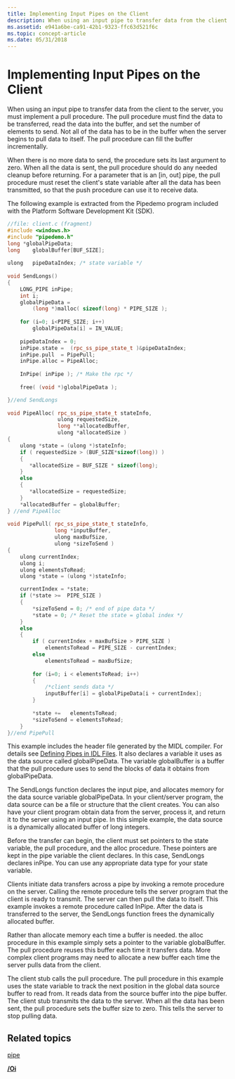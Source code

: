 ```yaml
---
title: Implementing Input Pipes on the Client
description: When using an input pipe to transfer data from the client to the server, you must implement a pull procedure.
ms.assetid: e941a6be-ca91-42b1-9323-ffc63d521f6c
ms.topic: concept-article
ms.date: 05/31/2018
---
```


# Implementing Input Pipes on the Client

When using an input pipe to transfer data from the client to the server, you must implement a pull procedure. The pull procedure must find the data to be transferred, read the data into the buffer, and set the number of elements to send. Not all of the data has to be in the buffer when the server begins to pull data to itself. The pull procedure can fill the buffer incrementally.

When there is no more data to send, the procedure sets its last argument to zero. When all the data is sent, the pull procedure should do any needed cleanup before returning. For a parameter that is an \[in, out\] pipe, the pull procedure must reset the client's state variable after all the data has been transmitted, so that the push procedure can use it to receive data.

The following example is extracted from the Pipedemo program included with the Platform Software Development Kit (SDK).


```C++
//file: client.c (fragment)
#include <windows.h>
#include "pipedemo.h"
long *globalPipeData;
long    globalBuffer[BUF_SIZE];
 
ulong   pipeDataIndex; /* state variable */
 
void SendLongs()
{
    LONG_PIPE inPipe;
    int i;
    globalPipeData =
        (long *)malloc( sizeof(long) * PIPE_SIZE );
 
    for (i=0; i<PIPE_SIZE; i++)
        globalPipeData[i] = IN_VALUE;
 
    pipeDataIndex = 0;
    inPipe.state =  (rpc_ss_pipe_state_t )&pipeDataIndex;
    inPipe.pull  = PipePull;
    inPipe.alloc = PipeAlloc;
 
    InPipe( inPipe ); /* Make the rpc */
 
    free( (void *)globalPipeData );

}//end SendLongs
 
void PipeAlloc( rpc_ss_pipe_state_t stateInfo,
                ulong requestedSize,
                long **allocatedBuffer,
                ulong *allocatedSize )
{ 
    ulong *state = (ulong *)stateInfo;
    if ( requestedSize > (BUF_SIZE*sizeof(long)) )
    {
       *allocatedSize = BUF_SIZE * sizeof(long);
    }
    else
    {
       *allocatedSize = requestedSize;
    }
    *allocatedBuffer = globalBuffer; 
} //end PipeAlloc
 
void PipePull( rpc_ss_pipe_state_t stateInfo,
               long *inputBuffer,
               ulong maxBufSize,
               ulong *sizeToSend )
{
    ulong currentIndex;
    ulong i;
    ulong elementsToRead;
    ulong *state = (ulong *)stateInfo;

    currentIndex = *state;
    if (*state >=  PIPE_SIZE )
    {
        *sizeToSend = 0; /* end of pipe data */
        *state = 0; /* Reset the state = global index */
    }
    else 
    {
        if ( currentIndex + maxBufSize > PIPE_SIZE )
            elementsToRead = PIPE_SIZE - currentIndex;
        else
            elementsToRead = maxBufSize;
 
        for (i=0; i < elementsToRead; i++)
        {
            /*client sends data */
            inputBuffer[i] = globalPipeData[i + currentIndex];
        }
 
        *state +=   elementsToRead;
        *sizeToSend = elementsToRead;
    } 
}//end PipePull
```



This example includes the header file generated by the MIDL compiler. For details see [Defining Pipes in IDL Files](defining-pipes-in-idl-files.md). It also declares a variable it uses as the data source called globalPipeData. The variable globalBuffer is a buffer that the pull procedure uses to send the blocks of data it obtains from globalPipeData.

The SendLongs function declares the input pipe, and allocates memory for the data source variable globalPipeData. In your client/server program, the data source can be a file or structure that the client creates. You can also have your client program obtain data from the server, process it, and return it to the server using an input pipe. In this simple example, the data source is a dynamically allocated buffer of long integers.

Before the transfer can begin, the client must set pointers to the state variable, the pull procedure, and the alloc procedure. These pointers are kept in the pipe variable the client declares. In this case, SendLongs declares inPipe. You can use any appropriate data type for your state variable.

Clients initiate data transfers across a pipe by invoking a remote procedure on the server. Calling the remote procedure tells the server program that the client is ready to transmit. The server can then pull the data to itself. This example invokes a remote procedure called InPipe. After the data is transferred to the server, the SendLongs function frees the dynamically allocated buffer.

Rather than allocate memory each time a buffer is needed. the alloc procedure in this example simply sets a pointer to the variable globalBuffer. The pull procedure reuses this buffer each time it transfers data. More complex client programs may need to allocate a new buffer each time the server pulls data from the client.

The client stub calls the pull procedure. The pull procedure in this example uses the state variable to track the next position in the global data source buffer to read from. It reads data from the source buffer into the pipe buffer. The client stub transmits the data to the server. When all the data has been sent, the pull procedure sets the buffer size to zero. This tells the server to stop pulling data.

## Related topics

<dl> <dt>

[pipe](/windows/desktop/Midl/pipe)
</dt> <dt>

[**/Oi**](/windows/desktop/Midl/-oi)
</dt> </dl>

 

 
